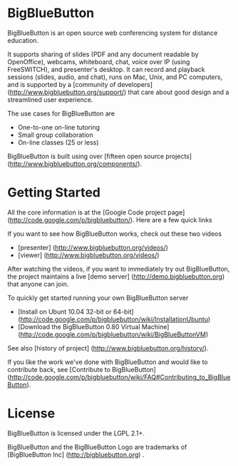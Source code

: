 BigBlueButton
=============
BigBlueButton is an open source web conferencing system for distance education.  

It supports sharing of slides (PDF and any document readable by OpenOffice), webcams, whiteboard, chat, voice over IP (using FreeSWITCH), and presenter's desktop. It can record and playback sessions (slides, audio, and chat), runs on Mac, Unix, and PC computers, and is supported by a [community of developers] (http://www.bigbluebutton.org/support/) that care about good design and a streamlined user experience. 

The use cases for BigBlueButton are
  * One-to-one on-line tutoring
  * Small group collaboration 
  * On-line classes (25 or less)

BigBlueButton is built using over [fifteen open source projects] (http://www.bigbluebutton.org/components/).

Getting Started
===============
All the core information is at the [Google Code project page] (http://code.google.com/p/bigbluebutton/).  Here are a few quick links

If you want to see how BigBlueButton works, check out these two videos
  * [presenter] (http://www.bigbluebutton.org/videos/)
  * [viewer] (http://www.bigbluebutton.org/videos/)

After watching the videos, if you want to immediately try out BigBlueButton, the project maintains a live [demo server] (http://demo.bigbluebutton.org) that anyone can join.  

To quickly get started running your own BigBlueButton server
  * [Install on Ubunt 10.04 32-bit or 64-bit] (http://code.google.com/p/bigbluebutton/wiki/InstallationUbuntu)
  * [Download the BigBlueButton 0.80 Virtual Machine] (http://code.google.com/p/bigbluebutton/wiki/BigBlueButtonVM)

See also [history of project] (http://www.bigbluebutton.org/history/).

If you like the work we've done with BigBlueButton and would like to contribute back, see [Contribute to BigBlueButton] (http://code.google.com/p/bigbluebutton/wiki/FAQ#Contributing_to_BigBlueButton).

License
=======
BigBlueButton is licensed under the LGPL 2.1+.

BigBlueButton and the BigBlueButton Logo are trademarks of [BigBlueButton Inc] (http://bigbluebutton.org) .
